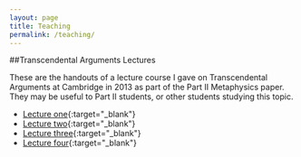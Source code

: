 ```yaml
---
layout: page
title: Teaching
permalink: /teaching/
---
```


##Transcendental Arguments Lectures

These are the handouts of a lecture course I gave on Transcendental Arguments at Cambridge in 2013 as part of the Part II Metaphysics paper. They may be useful to Part II students, or other students studying this topic.

* [Lecture one](/pdfs/transcendental-arguments-lecture1.pdf){:target="_blank"}
* [Lecture two](/pdfs/transcendental-arguments-lecture2.pdf){:target="_blank"}
* [Lecture three](/pdfs/transcendental-arguments-lecture3.pdf){:target="_blank"}
* [Lecture four](/pdfs/transcendental-arguments-lecture4.pdf){:target="_blank"}

